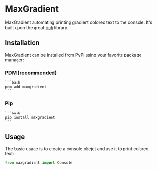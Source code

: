 # MaxGradient

MaxGradient automating printing gradient colored text to the console. It's built upon the great [rich](http://rich.readthedocs.io/en/latest/) library.

## Installation

MaxGradient can be installed from PyPi using your favorite package manager:

### PDM (recommended)

    ```bash
    pdm add maxgradient
    ```

### Pip

    ```bash
    pip install maxgradient
    ```
## Usage

The basic usage is to create a console obejct and use it to print colored text:

```python
from maxgradient import Console